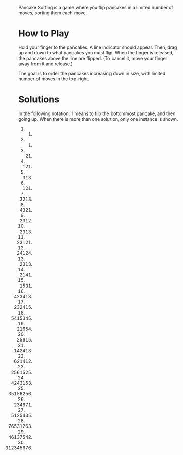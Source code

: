 Pancake Sorting is a game where you flip pancakes in a limited number of moves, sorting them each move.

# How to Play

Hold your finger to the pancakes. A line indicator should appear. Then, drag up and down to what pancakes you must flip. When the finger is released, the pancakes above the line are flipped. (To cancel it, move your finger away from it and release.)

The goal is to order the pancakes increasing down in size, with limited number of moves in the top-right.

# Solutions

In the following notation, 1 means to flip the bottommost pancake, and then going up. When there is more than one solution, only one instance is shown.

1. 1.
2. 1.
3. 21.
4. 121.
5. 313.
6. 121.
7. 3213.
8. 4321.
9. 2312.
10. 2313.
11. 23121.
12. 24124.
13. 2313.
14. 2141.
15. 1531.
16. 423413.
17. 232415.
18. 5415345.
19. 21654.
20. 25615.
21. 142413.
22. 621412.
23. 2561525.
24. 4243153.
25. 35156256.
26. 234671.
27. 5125435.
28. 76531263.
29. 46137542.
30. 312345676.

